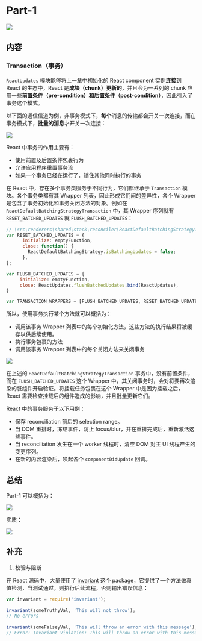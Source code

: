 # Part-1
 
![](https://rawgit.com/Bogdan-Lyashenko/Under-the-hood-ReactJS/master/stack/images/1/part-1.svg)

## 内容

### Transaction（事务）

`ReactUpdates` 模块能够将上一章中初始化的 React component 实例**连接**到 React 的生态中，React 是**成块（chunk）更新的**，并且会为一系列的 chunk 应用一些**前置条件（pre-condition）**和**后置条件（post-condition）**，因此引入了事务这个模式。

以下面的通信信道为例，非事务模式下，**每个**消息的传输都会开关一次连接，而在事务模式下，**批量的消息**才开关一次连接：

![](https://rawgit.com/Bogdan-Lyashenko/Under-the-hood-ReactJS/master/stack/images/1/communication-channel.svg)

React 中事务的作用主要有：

- 使用前置及后置条件包裹行为
- 允许应用程序重置事务流
- 如果一个事务已经在运行了，锁住其他同时执行的事务

在 React 中，存在多个事务类服务于不同行为，它们都继承于 `Transaction` 模块。各个事务类都有其 Wrapper 列表，因此形成它们间的差异性，各个 Wrapper 是包含了事务初始化和事务关闭方法的对象。例如在 `ReactDefaultBatchingStrategyTransaction` 中，其 Wrapper 序列就有 `RESET_BATCHED_UPDATES` 就 `FLUSH_BATCHED_UPDATES`：

```js
// \src\renderers\shared\stack\reconciler\ReactDefaultBatchingStrategy.js#19
var RESET_BATCHED_UPDATES = {
	  initialize: emptyFunction,
	  close: function() {
		ReactDefaultBatchingStrategy.isBatchingUpdates = false;
	  },
};

var FLUSH_BATCHED_UPDATES = {
	 initialize: emptyFunction,
	 close: ReactUpdates.flushBatchedUpdates.bind(ReactUpdates),
}

var TRANSACTION_WRAPPERS = [FLUSH_BATCHED_UPDATES, RESET_BATCHED_UPDATES];
```

所以，使用事务执行某个方法就可以概括为：

- 调用该事务 Wrapper 列表中的每个初始化方法，这些方法的执行结果将被缓存以供后续使用。
- 执行事务包裹的方法
- 调用该事务 Wrapper 列表中的每个关闭方法来关闭事务

![](https://rawgit.com/Bogdan-Lyashenko/Under-the-hood-ReactJS/master/stack/images/1/transaction.svg)

在上述的 `ReactDefaultBatchingStrategyTransaction` 事务中，没有前置条件，而在 `FLUSH_BATCHED_UPDATES` 这个 Wrapper 中，其关闭事务时，会对将要再次渲染的脏组件开启验证。将挂载任务包裹在这个 Wrapper 中是因为挂载之后，React 需要检查挂载后的组件造成的影响，并且批量更新它们。

React 中的事务服务于以下用例：

- 保存 reconciliation 前后的 selection range。
- 当 DOM 重排时，冻结事件，防止 focus/blur，并在重排完成后，重新激活这些事件。
- 当 reconciliation 发生在一个 worker 线程时，清空 DOM 对主 UI 线程产生的变更序列。
- 在新的内容渲染后，唤起各个 `componentDidUpdate` 回调。

## 总结

Part-1 可以概括为：

![](https://rawgit.com/Bogdan-Lyashenko/Under-the-hood-ReactJS/master/stack/images/1/part-1-B.svg)

实质：

![](https://rawgit.com/Bogdan-Lyashenko/Under-the-hood-ReactJS/master/stack/images/1/part-1-C.svg)

## 补充

1. 校验与阻断

在 React 源码中，大量使用了 [invariant]() 这个 package，它提供了一个方法做真值检测，当测试通过，则执行后续流程，否则输出错误信息：

```js
var invariant = require('invariant');
 
invariant(someTruthyVal, 'This will not throw');
// No errors 
 
invariant(someFalseyVal, 'This will throw an error with this message');
// Error: Invariant Violation: This will throw an error with this message
```